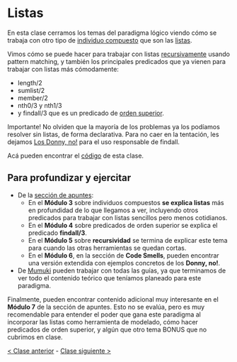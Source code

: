 # Listas

En esta clase cerramos los temas del paradigma lógico viendo cómo se trabaja con otro tipo de [individuo compuesto](http://wiki.uqbar.org/wiki/articles/paradigma-logico---individuos-compuestos.html) que son las [listas](http://wiki.uqbar.org/wiki/articles/paradigma-logico---listas.html).

Vimos cómo se puede hacer para trabajar con listas [recursivamente](http://wiki.uqbar.org/wiki/articles/recursividad-en-logico.html) usando pattern matching, y también los principales predicados que ya vienen para trabajar con listas más cómodamente:
- length/2
- sumlist/2
- member/2
- nth0/3 y nth1/3
- y findall/3 que es un predicado de [orden superior](http://wiki.uqbar.org/wiki/articles/orden-superior.html).

Importante! No olviden que la mayoría de los problemas ya los podíamos resolver sin listas, de forma declarativa. Para no caer en la tentación, les dejamos [Los Donny, no!](https://docs.google.com/presentation/d/e/2PACX-1vSKFGF0920302VpDPVrnRKez_O_wjgDg4_cssbsH3G4RBt7sTKEfl5KnUVchASdH4tnW9Hx8pGHUpdu/embed?start=false&loop=false&delayms=60000) para el uso responsable de findall.

Acá pueden encontrar el [código](https://github.com/pdep-mit/ejemplos-de-clase-prolog/blob/master/clase5.pl) de esta clase.

## Para profundizar y ejercitar

- De la [sección de apuntes](http://www.pdep.com.ar/material/apuntes):
  - En el **Módulo 3** sobre individuos compuestos **se explica listas** más en profundidad de lo que llegamos a ver, incluyendo otros predicados para trabajar con listas sencillos pero menos cotidianos.
  - En el **Módulo 4** sobre predicados de orden superior se explica el predicado **findall/3**.
  - En el **Módulo 5** sobre **recursividad** se termina de explicar este tema para cuando las otras herramientas se quedan cortas.
  - En el **Módulo 6**, en la sección de **Code Smells**, pueden encontrar una versión extendida con ejemplos concretos de los **Donny, no!**.
- De [Mumuki](https://mumuki.io/nym/chapters/10-programacion-logica) pueden trabajar con todas las guías, ya que terminamos de ver todo el contenido teórico que teníamos planeado para este paradigma.

Finalmente, pueden encontrar contenido adicional muy interesante en el **Módulo 7** de la sección de apuntes. Esto no se evalúa, pero es muy recomendable para entender el poder que gana este paradigma al incorporar las listas como herramienta de modelado, cómo hacer predicados de orden superior, y algún que otro tema BONUS que no cubrimos en clase.

[< Clase anterior](https://github.com/pdep-mit/bitacora-de-clase/blob/master/clase-14.md) - [Clase siguiente >](https://github.com/pdep-mit/bitacora-de-clase/blob/master/clase-16.md)
